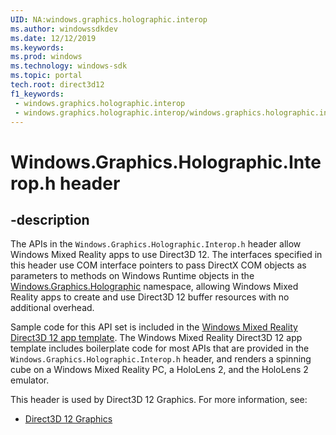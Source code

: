 ```yaml
---
UID: NA:windows.graphics.holographic.interop
ms.author: windowssdkdev
ms.date: 12/12/2019
ms.keywords: 
ms.prod: windows
ms.technology: windows-sdk
ms.topic: portal
tech.root: direct3d12
f1_keywords:
 - windows.graphics.holographic.interop
 - windows.graphics.holographic.interop/windows.graphics.holographic.interop
---
```


# Windows.Graphics.Holographic.Interop.h header


## -description

The APIs in the `Windows.Graphics.Holographic.Interop.h` header allow Windows Mixed Reality apps to use Direct3D 12. The interfaces specified in this header use COM interface pointers to pass DirectX COM objects as parameters to methods on Windows Runtime objects in the [Windows.Graphics.Holographic](/uwp/api/windows.graphics.holographic) namespace, allowing Windows Mixed Reality apps to create and use Direct3D 12 buffer resources with no additional overhead.

Sample code for this API set is included in the [Windows Mixed Reality Direct3D 12 app template](https://marketplace.visualstudio.com/items?itemName=WindowsMixedRealityteam.WindowsMixedRealityAppTemplatesVSIX). The Windows Mixed Reality Direct3D 12 app template includes boilerplate code for most APIs that are provided in the `Windows.Graphics.Holographic.Interop.h` header, and renders a spinning cube on a Windows Mixed Reality PC, a HoloLens 2, and the HoloLens 2 emulator.

This header is used by Direct3D 12 Graphics. For more information, see:

- [Direct3D 12 Graphics](../_direct3d12/index.md)


